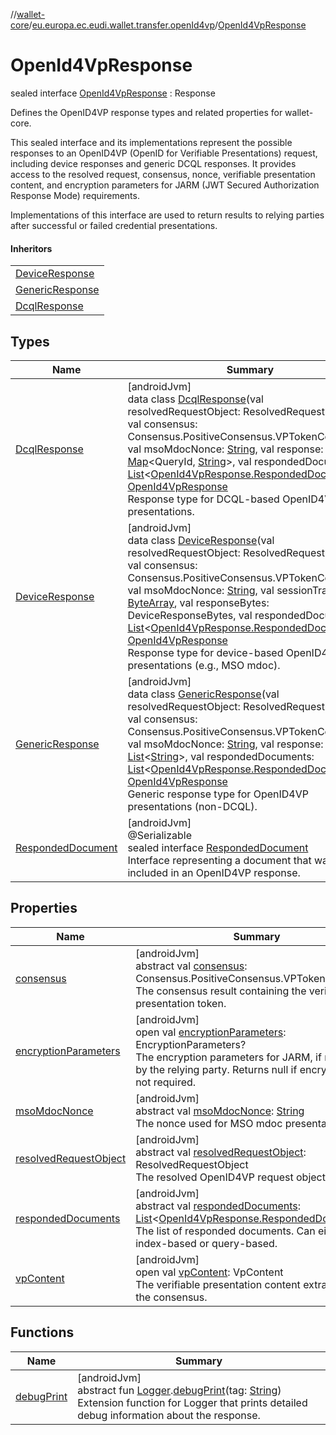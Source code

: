 //[wallet-core](../../../index.md)/[eu.europa.ec.eudi.wallet.transfer.openId4vp](../index.md)/[OpenId4VpResponse](index.md)

# OpenId4VpResponse

sealed interface [OpenId4VpResponse](index.md) : Response

Defines the OpenID4VP response types and related properties for wallet-core.

This sealed interface and its implementations represent the possible responses to an OpenID4VP (OpenID for Verifiable Presentations) request, including device responses and generic DCQL responses. It provides access to the resolved request, consensus, nonce, verifiable presentation content, and encryption parameters for JARM (JWT Secured Authorization Response Mode) requirements.

Implementations of this interface are used to return results to relying parties after successful or failed credential presentations.

#### Inheritors

| |
|---|
| [DeviceResponse](-device-response/index.md) |
| [GenericResponse](-generic-response/index.md) |
| [DcqlResponse](-dcql-response/index.md) |

## Types

| Name | Summary |
|---|---|
| [DcqlResponse](-dcql-response/index.md) | [androidJvm]<br>data class [DcqlResponse](-dcql-response/index.md)(val resolvedRequestObject: ResolvedRequestObject, val consensus: Consensus.PositiveConsensus.VPTokenConsensus, val msoMdocNonce: [String](https://kotlinlang.org/api/latest/jvm/stdlib/kotlin-stdlib/kotlin/-string/index.html), val response: [Map](https://kotlinlang.org/api/latest/jvm/stdlib/kotlin-stdlib/kotlin.collections/-map/index.html)&lt;QueryId, [String](https://kotlinlang.org/api/latest/jvm/stdlib/kotlin-stdlib/kotlin/-string/index.html)&gt;, val respondedDocuments: [List](https://kotlinlang.org/api/latest/jvm/stdlib/kotlin-stdlib/kotlin.collections/-list/index.html)&lt;[OpenId4VpResponse.RespondedDocument](-responded-document/index.md)&gt;) : [OpenId4VpResponse](index.md)<br>Response type for DCQL-based OpenID4VP presentations. |
| [DeviceResponse](-device-response/index.md) | [androidJvm]<br>data class [DeviceResponse](-device-response/index.md)(val resolvedRequestObject: ResolvedRequestObject, val consensus: Consensus.PositiveConsensus.VPTokenConsensus, val msoMdocNonce: [String](https://kotlinlang.org/api/latest/jvm/stdlib/kotlin-stdlib/kotlin/-string/index.html), val sessionTranscript: [ByteArray](https://kotlinlang.org/api/latest/jvm/stdlib/kotlin-stdlib/kotlin/-byte-array/index.html), val responseBytes: DeviceResponseBytes, val respondedDocuments: [List](https://kotlinlang.org/api/latest/jvm/stdlib/kotlin-stdlib/kotlin.collections/-list/index.html)&lt;[OpenId4VpResponse.RespondedDocument](-responded-document/index.md)&gt;) : [OpenId4VpResponse](index.md)<br>Response type for device-based OpenID4VP presentations (e.g., MSO mdoc). |
| [GenericResponse](-generic-response/index.md) | [androidJvm]<br>data class [GenericResponse](-generic-response/index.md)(val resolvedRequestObject: ResolvedRequestObject, val consensus: Consensus.PositiveConsensus.VPTokenConsensus, val msoMdocNonce: [String](https://kotlinlang.org/api/latest/jvm/stdlib/kotlin-stdlib/kotlin/-string/index.html), val response: [List](https://kotlinlang.org/api/latest/jvm/stdlib/kotlin-stdlib/kotlin.collections/-list/index.html)&lt;[String](https://kotlinlang.org/api/latest/jvm/stdlib/kotlin-stdlib/kotlin/-string/index.html)&gt;, val respondedDocuments: [List](https://kotlinlang.org/api/latest/jvm/stdlib/kotlin-stdlib/kotlin.collections/-list/index.html)&lt;[OpenId4VpResponse.RespondedDocument](-responded-document/index.md)&gt;) : [OpenId4VpResponse](index.md)<br>Generic response type for OpenID4VP presentations (non-DCQL). |
| [RespondedDocument](-responded-document/index.md) | [androidJvm]<br>@Serializable<br>sealed interface [RespondedDocument](-responded-document/index.md)<br>Interface representing a document that was included in an OpenID4VP response. |

## Properties

| Name | Summary |
|---|---|
| [consensus](consensus.md) | [androidJvm]<br>abstract val [consensus](consensus.md): Consensus.PositiveConsensus.VPTokenConsensus<br>The consensus result containing the verifiable presentation token. |
| [encryptionParameters](encryption-parameters.md) | [androidJvm]<br>open val [encryptionParameters](encryption-parameters.md): EncryptionParameters?<br>The encryption parameters for JARM, if required by the relying party. Returns null if encryption is not required. |
| [msoMdocNonce](mso-mdoc-nonce.md) | [androidJvm]<br>abstract val [msoMdocNonce](mso-mdoc-nonce.md): [String](https://kotlinlang.org/api/latest/jvm/stdlib/kotlin-stdlib/kotlin/-string/index.html)<br>The nonce used for MSO mdoc presentations. |
| [resolvedRequestObject](resolved-request-object.md) | [androidJvm]<br>abstract val [resolvedRequestObject](resolved-request-object.md): ResolvedRequestObject<br>The resolved OpenID4VP request object. |
| [respondedDocuments](responded-documents.md) | [androidJvm]<br>abstract val [respondedDocuments](responded-documents.md): [List](https://kotlinlang.org/api/latest/jvm/stdlib/kotlin-stdlib/kotlin.collections/-list/index.html)&lt;[OpenId4VpResponse.RespondedDocument](-responded-document/index.md)&gt;<br>The list of responded documents. Can either be index-based or query-based. |
| [vpContent](vp-content.md) | [androidJvm]<br>open val [vpContent](vp-content.md): VpContent<br>The verifiable presentation content extracted from the consensus. |

## Functions

| Name | Summary |
|---|---|
| [debugPrint](debug-print.md) | [androidJvm]<br>abstract fun [Logger](../../eu.europa.ec.eudi.wallet.logging/-logger/index.md).[debugPrint](debug-print.md)(tag: [String](https://kotlinlang.org/api/latest/jvm/stdlib/kotlin-stdlib/kotlin/-string/index.html))<br>Extension function for Logger that prints detailed debug information about the response. |
